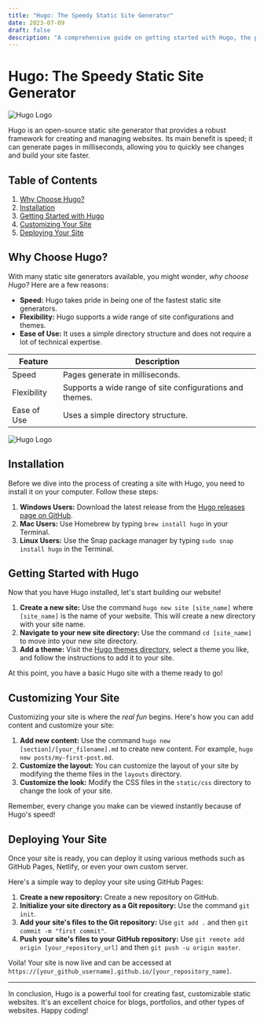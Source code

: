 ```yaml
---
title: "Hugo: The Speedy Static Site Generator"
date: 2023-07-09
draft: false
description: "A comprehensive guide on getting started with Hugo, the powerful and fast static site generator."
---
```


# Hugo: The Speedy Static Site Generator

![Hugo Logo](https://github.com/gohugoio/hugo/blob/master/docs/static/img/hugo-logo.png)

Hugo is an open-source static site generator that provides a robust framework for creating and managing websites. Its main benefit is speed; it can generate pages in milliseconds, allowing you to quickly see changes and build your site faster. 

## Table of Contents
1. [Why Choose Hugo?](#why-choose-hugo)
2. [Installation](#installation)
3. [Getting Started with Hugo](#getting-started)
4. [Customizing Your Site](#customizing-your-site)
5. [Deploying Your Site](#deploying-your-site)

## Why Choose Hugo?

With many static site generators available, you might wonder, *why choose Hugo?* Here are a few reasons:

- **Speed:** Hugo takes pride in being one of the fastest static site generators.
- **Flexibility:** Hugo supports a wide range of site configurations and themes.
- **Ease of Use:** It uses a simple directory structure and does not require a lot of technical expertise.

| Feature | Description |
|---------|-------------|
| Speed | Pages generate in milliseconds. |
| Flexibility | Supports a wide range of site configurations and themes. |
| Ease of Use | Uses a simple directory structure. |

![Hugo Logo](https://raw.githubusercontent.com/gohugoio/hugoDocs/main/static/images/hugo-logo.png)

## Installation

Before we dive into the process of creating a site with Hugo, you need to install it on your computer. Follow these steps:

1. **Windows Users:** Download the latest release from the [Hugo releases page on GitHub](https://github.com/gohugoio/hugo/releases).
2. **Mac Users:** Use Homebrew by typing `brew install hugo` in your Terminal.
3. **Linux Users:** Use the Snap package manager by typing `sudo snap install hugo` in the Terminal.

## Getting Started with Hugo

Now that you have Hugo installed, let's start building our website!

1. **Create a new site:** Use the command `hugo new site [site_name]` where `[site_name]` is the name of your website. This will create a new directory with your site name.
2. **Navigate to your new site directory:** Use the command `cd [site_name]` to move into your new site directory.
3. **Add a theme:** Visit the [Hugo themes directory](https://themes.gohugo.io/), select a theme you like, and follow the instructions to add it to your site.

At this point, you have a basic Hugo site with a theme ready to go!

## Customizing Your Site

Customizing your site is where the *real fun* begins. Here's how you can add content and customize your site:

1. **Add new content:** Use the command `hugo new [section]/[your_filename].md` to create new content. For example, `hugo new posts/my-first-post.md`.
2. **Customize the layout:** You can customize the layout of your site by modifying the theme files in the `layouts` directory.
3. **Customize the look:** Modify the CSS files in the `static/css` directory to change the look of your site.

Remember, every change you make can be viewed instantly because of Hugo's speed!

## Deploying Your Site

Once your site is ready, you can deploy it using various methods such as GitHub Pages, Netlify, or even your own custom server. 

Here's a simple way to deploy your site using GitHub Pages:

1. **Create a new repository:** Create a new repository on GitHub.
2. **Initialize your site directory as a Git repository:** Use the command `git init`.
3. **Add your site's files to the Git repository:** Use `git add .` and then `git commit -m "first commit"`.
4. **Push your site's files to your GitHub repository:** Use `git remote add origin [your_repository_url]` and then `git push -u origin master`.

Voila! Your site is now live and can be accessed at `https://[your_github_username].github.io/[your_repository_name]`.

---

In conclusion, Hugo is a powerful tool for creating fast, customizable static websites. It's an excellent choice for blogs, portfolios, and other types of websites. Happy coding!


